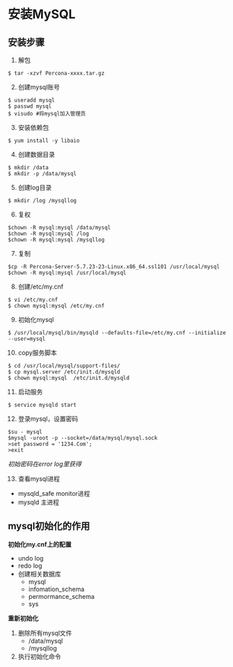 # 安装MySQL

## 安装步骤

1. 解包
  ```
  $ tar -xzvf Percona-xxxx.tar.gz
  ```
2. 创建mysql账号
  ```
  $ useradd mysql
  $ passwd mysql
  $ visudo #将mysql加入管理员
  ```
3. 安装依赖包
  ```
  $ yum install -y libaio
  ```
4. 创建数据目录
  ```
  $ mkdir /data
  $ mkdir -p /data/mysql
  ```
5. 创建log目录
  ```
  $ mkdir /log /mysqllog
  ```
6. 复权
  ```
  $chown -R mysql:mysql /data/mysql
  $chown -R mysql:mysql /log
  $chown -R mysql:mysql /mysqllog
  ```
7. 复制
  ```
  $cp -R Percona-Server-5.7.23-23-Linux.x86_64.ssl101 /usr/local/mysql
  $chown -R mysql:mysql /usr/local/mysql
  ```
8. 创建/etc/my.cnf
  ```
  $ vi /etc/my.cnf
  $ chown mysql:mysql /etc/my.cnf
  ```
9. 初始化mysql
  ```
  $ /usr/local/mysql/bin/mysqld --defaults-file=/etc/my.cnf --initialize --user=mysql
  ```

10. copy服务脚本
  ```
  $ cd /usr/local/mysql/support-files/
  $ cp mysql.server /etc/init.d/mysqld
  $ chown mysql:mysql  /etc/init.d/mysqld
  ```
11. 启动服务
  ```
  $ service mysqld start
  ```

12. 登录mysql，设置密码
  ```
  $su - mysql
  $mysql -uroot -p --socket=/data/mysql/mysql.sock
  >set password = '1234.Com';
  >exit
  ```
  *初始密码在error log里获得*

13. 查看mysql进程

- mysqld_safe monitor进程
- mysqld 主进程


## mysql初始化的作用

**初始化my.cnf上的配置**

- undo log
- redo log
- 创建相关数据库
    - mysql
    - infomation_schema
    - permormance_schema
    - sys

**重新初始化**

1. 删除所有mysql文件
    - /data/mysql
    - /mysqllog
2. 执行初始化命令
